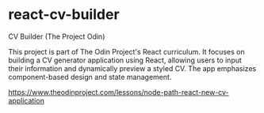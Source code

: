 # react-cv-builder
CV Builder (The Project Odin)

This project is part of The Odin Project's React curriculum. It focuses on building a CV generator application using React, allowing users to input their information and dynamically preview a styled CV. The app emphasizes component-based design and state management.

https://www.theodinproject.com/lessons/node-path-react-new-cv-application
